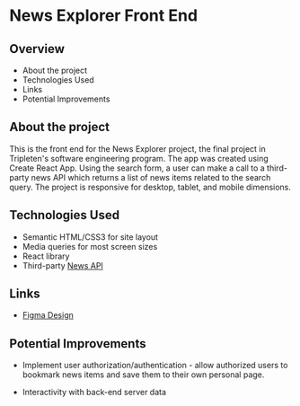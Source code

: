 # News Explorer Front End

## Overview

- About the project
- Technologies Used
- Links
- Potential Improvements

## About the project

This is the front end for the News Explorer project, the final project in Tripleten's software engineering program. The app was created using Create React App. Using the search form, a user can make a call to a third-party news API which returns a list of news items related to the search query. The project is responsive for desktop, tablet, and mobile dimensions.

## Technologies Used

- Semantic HTML/CSS3 for site layout
- Media queries for most screen sizes
- React library
- Third-party [News API](https://newsapi.org/)

## Links

- [Figma Design](https://www.figma.com/file/z1bxDn7eBEDlsDhnZ9dtin/Your-Final-Project?type=design&node-id=0-1&mode=design)

## Potential Improvements

- Implement user authorization/authentication - allow authorized users to bookmark news items and save them to their own personal page.

- Interactivity with back-end server data
